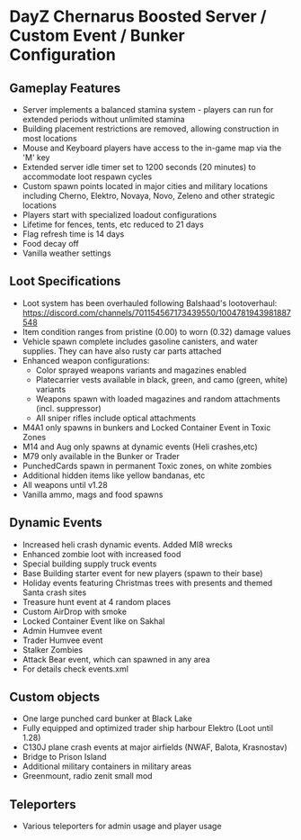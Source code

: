 # DayZ Chernarus Boosted Server / Custom Event / Bunker Configuration

## Gameplay Features

* Server implements a balanced stamina system - players can run for extended periods without unlimited stamina
* Building placement restrictions are removed, allowing construction in most locations
* Mouse and Keyboard players have access to the in-game map via the 'M' key
* Extended server idle timer set to 1200 seconds (20 minutes) to accommodate loot respawn cycles
* Custom spawn points located in major cities and military locations including Cherno, Elektro, Novaya, Novo, Zeleno and other strategic locations
* Players start with specialized loadout configurations
* Lifetime for fences, tents, etc reduced to 21 days
* Flag refresh time is 14 days
* Food decay off
* Vanilla weather settings

## Loot Specifications
* Loot system has been overhauled following Balshaad's lootoverhaul: https://discord.com/channels/701154567173439550/1004781943981887548
* Item condition ranges from pristine (0.00) to worn (0.32) damage values
* Vehicle spawn complete includes gasoline canisters, and water supplies. They can have also rusty car parts attached
* Enhanced weapon configurations:
  * Color sprayed weapons variants and magazines enabled
  * Platecarrier vests available in black, green, and camo (green, white) variants
  * Weapons spawn with loaded magazines and random attachments (incl. suppressor)
  * All sniper rifles include optical attachments
* M4A1 only spawns in bunkers and Locked Container Event in Toxic Zones
* M14 and Aug only spawns at dynamic events (Heli crashes,etc)
* M79 only available in the Bunker or Trader
* PunchedCards spawn in permanent Toxic zones, on white zombies
* Additional hidden items like yellow bandanas, etc
* All weapons until v1.28
* Vanilla ammo, mags and food spawns 

## Dynamic Events

* Increased heli crash dynamic events. Added MI8 wrecks
* Enhanced zombie loot with increased food
* Special building supply truck events
* Base Building starter event for new players (spawn to their base)
* Holiday events featuring Christmas trees with presents and themed Santa crash sites
* Treasure hunt event at 4 random places
* Custom AirDrop with smoke
* Locked Container Event like on Sakhal
* Admin Humvee event
* Trader Humvee event
* Stalker Zombies
* Attack Bear event, which can spawned in any area
* For details check events.xml

## Custom objects
* One large punched card bunker at Black Lake
* Fully equipped and optimized trader ship harbour Elektro (Loot until 1.28)
* C130J plane crash events at major airfields (NWAF, Balota, Krasnostav)
* Bridge to Prison Island
* Additional military containers in military areas
* Greenmount, radio zenit small mod
  
## Teleporters
* Various teleporters for admin usage and player usage
